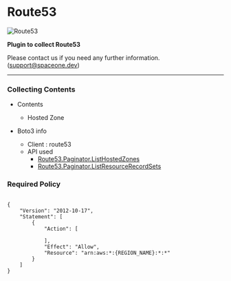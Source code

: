 # Route53

![Route53](https://spaceone-custom-assets.s3.ap-northeast-2.amazonaws.com/console-assets/icons/cloud-services/aws/Amazon-Route-53.svg)

**Plugin to collect Route53**

Please contact us if you need any further information. (<support@spaceone.dev>)

---

### Collecting Contents

- Contents
  - Hosted Zone
  
- Boto3 info
  - Client : route53
  - API used
    - [Route53.Paginator.ListHostedZones](https://boto3.amazonaws.com/v1/documentation/api/latest/reference/services/route53.html#Route53.Paginator.ListHostedZones)
    - [Route53.Paginator.ListResourceRecordSets](https://boto3.amazonaws.com/v1/documentation/api/latest/reference/services/route53.html#Route53.Paginator.ListResourceRecordSets)


### Required Policy
  
<pre>
<code>
{
    "Version": "2012-10-17",
    "Statement": [
        {
            "Action": [
              
            ],
            "Effect": "Allow",
            "Resource": "arn:aws:*:{REGION_NAME}:*:*"
        }
    ]
}
</code>
</pre>